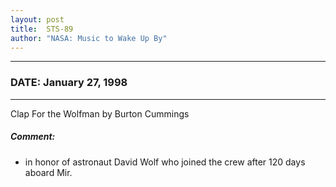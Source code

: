 ```yaml
---
layout: post
title:  STS-89
author: "NASA: Music to Wake Up By"
---
```


----
### DATE: January 27, 1998
----
Clap For the Wolfman by Burton Cummings

##### Comment:
* in honor of astronaut David Wolf who joined the crew after 120 days aboard Mir.

